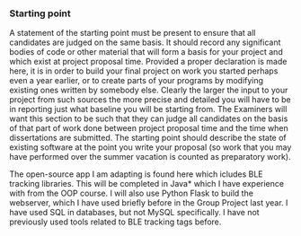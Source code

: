 ### Starting point

A statement of the starting point must be present to ensure that all candidates are judged on the same basis. It should record any significant bodies of code or other material that will form a basis for your project and which exist at project proposal time. Provided a proper declaration is made here, it is in order to build your final project on work you started perhaps even a year earlier, or to create parts of your programs by modifying existing ones written by somebody else. Clearly the larger the input to your project from such sources the more precise and detailed you will have to be in reporting just what baseline you will be starting from. The Examiners will want this section to be such that they can judge all candidates on the basis of that part of work done between project proposal time and the time when dissertations are submitted. The starting point should describe the state of existing software at the point you write your proposal (so work that you may have performed over the summer vacation is counted as preparatory work). 

The open-source app I am adapting is found here which icludes BLE tracking libraries.
This will be completed in Java* which I have experience with from the OOP course. I will also use Python Flask to build the webserver, which I have used briefly before in the Group Project last year. I have used SQL in databases, but not MySQL specifically.  I have not previously used tools related to BLE tracking tags before.


